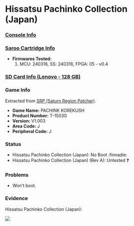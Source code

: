 # Hissatsu Pachinko Collection (Japan)

### [Console Info](../../../../../Info/Consoles/VA13/README.md)

### [Saroo Cartridge Info](../../../../../Info/Cartridges/RetroGameParadiseStore/1.32F/README.md)

- <b>Firmwares Tested:</b>
  1. MCU: 240316, SS: 240316, FPGA: 05 - v0.4

### [SD Card Info (Lenovo - 128 GB)](../../../../../Info/SdCards/Lenovo/128GB/fat32/README.md)

### Game Info

Extracted from [SRP (Saturn Region Patcher)](https://segaxtreme.net/resources/saturn-region-patcher.81/download).

- <b>Game Name:</b> PACHINK KOREKUSH
- <b>Product Number:</b> T-1503G
- <b>Version:</b> V1.003
- <b>Area Code:</b> J
- <b>Peripheral Code:</b> J

### Status

- Hissatsu Pachinko Collection (Japan): No Boot :finnadie:
- Hissatsu Pachinko Collection (Japan) (Rev A): Untested :question:

### Problems

- Won't boot.

### Evidence

Hissatsu Pachinko Collection (Japan):

[![](https://img.youtube.com/vi/ZtcxHes5EIo/0.jpg)](https://www.youtube.com/watch?v=ZtcxHes5EIo)
